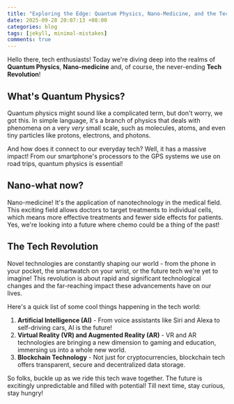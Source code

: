 ```yaml
---
title: "Exploring the Edge: Quantum Physics, Nano-Medicine, and the Tech Revolution!"
date: 2025-09-28 20:07:13 +08:00
categories: blog
tags: [jekyll, minimal-mistakes]
comments: true
---
```


Hello there, tech enthusiasts! Today we're diving deep into the realms of **Quantum Physics**, **Nano-medicine** and, of course, the never-ending **Tech Revolution**!

## What's Quantum Physics?

Quantum physics might sound like a complicated term, but don't worry, we got this. In simple language, it's a branch of physics that deals with phenomena on a very _very_ small scale, such as molecules, atoms, and even tiny particles like protons, electrons, and photons.

And how does it connect to our everyday tech? Well, it has a massive impact! From our smartphone's processors to the GPS systems we use on road trips, quantum physics is essential!

## Nano-what now?

Nano-medicine! It's the application of nanotechnology in the medical field. This exciting field allows doctors to target treatments to individual cells, which means more effective treatments and fewer side effects for patients. Yes, we're looking into a future where chemo could be a thing of the past!

## The Tech Revolution

Novel technologies are constantly shaping our world - from the phone in your pocket, the smartwatch on your wrist, or the future tech we're yet to imagine! This revolution is about rapid and significant technological changes and the far-reaching impact these advancements have on our lives.

Here's a quick list of some cool things happening in the tech world:
1. **Artificial Intelligence (AI)** - From voice assistants like Siri and Alexa to self-driving cars, AI is the future!
2. **Virtual Reality (VR) and Augmented Reality (AR)** - VR and AR technologies are bringing a new dimension to gaming and education, immersing us into a whole new world.
3. **Blockchain Technology** - Not just for cryptocurrencies, blockchain tech offers transparent, secure and decentralized data storage.

So folks, buckle up as we ride this tech wave together. The future is excitingly unpredictable and filled with potential! Till next time, stay curious, stay hungry!
